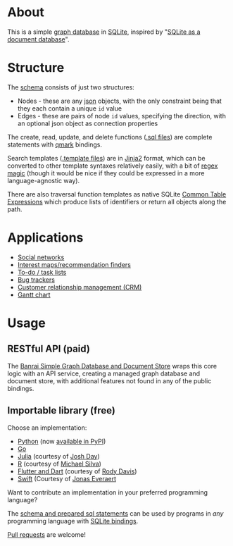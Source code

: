 # About

This is a simple [graph database](https://en.wikipedia.org/wiki/Graph_database) in [SQLite](https://www.sqlite.org/), inspired by "[SQLite as a document database](https://dgl.cx/2020/06/sqlite-json-support)".

# Structure

The [schema](sql/schema.sql) consists of just two structures:

* Nodes - these are any [json](https://www.json.org/) objects, with the only constraint being that they each contain a unique `id` value 
* Edges - these are pairs of node `id` values, specifying the direction, with an optional json object as connection properties

The create, read, update, and delete functions ([.sql files](sql)) are complete statements with [qmark](https://docs.python.org/3/library/sqlite3.html#sqlite3.paramstyle) bindings.

Search templates ([.template files](sql)) are in [Jinja2](https://pypi.org/project/Jinja2/) format, which can be converted to other template syntaxes relatively easily, with a bit of [regex magic](https://github.com/dpapathanasiou/simple-graph-go/blob/main/generate-constants.sh) (though it would be nice if they could be expressed in a more language-agnostic way).

There are also traversal function templates as native SQLite [Common Table Expressions](https://www.sqlite.org/lang_with.html) which produce lists of identifiers or return all objects along the path.

# Applications

* [Social networks](https://en.wikipedia.org/wiki/Social_graph)
* [Interest maps/recommendation finders](https://en.wikipedia.org/wiki/Interest_graph)
* [To-do / task lists](https://en.wikipedia.org/wiki/Task_list)
* [Bug trackers](https://en.wikipedia.org/wiki/Open-source_software_development#Bug_trackers_and_task_lists)
* [Customer relationship management (CRM)](https://en.wikipedia.org/wiki/Customer_relationship_management)
* [Gantt chart](https://en.wikipedia.org/wiki/Gantt_chart)

# Usage

## RESTful API (paid)

The [Banrai Simple Graph Database and Document Store](https://banrai.com/) wraps this core logic with an API service, creating a managed graph database and document store, with additional features not found in any of the public bindings.

## Importable library (free)

Choose an implementation:

* [Python](https://github.com/dpapathanasiou/simple-graph-pypi) (now [available in PyPI](https://pypi.org/project/simple-graph-sqlite/))
* [Go](https://github.com/dpapathanasiou/simple-graph-go)
* [Julia](https://github.com/JuliaComputing/SQLiteGraph.jl) (courtesy of [Josh Day](https://github.com/joshday))
* [R](https://github.com/mikeasilva/simplegraphdb) (courtesy of [Michael Silva](https://github.com/mikeasilva))
* [Flutter and Dart](https://github.com/rodydavis/flutter_graph_database) (courtesy of [Rody Davis](https://github.com/rodydavis))
* [Swift](https://swiftpackageindex.com/Jomy10/SimpleGraph) (Courtesy of [Jonas Everaert](https://github.com/jomy10)

Want to contribute an implementation in your preferred programming language?

The [schema and prepared sql statements](sql) can be used by programs in *any* programming language with [SQLite bindings](https://en.wikipedia.org/wiki/SQLite#Programming_language_support). 

[Pull requests](https://help.github.com/articles/about-pull-requests/) are welcome!
